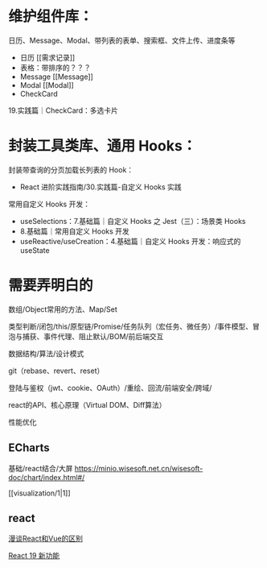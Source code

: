 
# 维护组件库：
日历、Message、Modal、带列表的表单、搜索框、文件上传、进度条等

- 日历
[[需求记录]]
- 表格：带排序的？？？
- Message
[[Message]]
- Modal
[[Modal]]
- CheckCard

19.实践篇｜CheckCard：多选卡片

# 封装工具类库、通用 Hooks：
封装带查询的分页加载长列表的 Hook：
- React 进阶实践指南/30.实践篇-自定义 Hooks 实践

常用自定义 Hooks 开发：
- useSelections：7.基础篇｜自定义 Hooks 之 Jest（三）：场景类 Hooks
- 8.基础篇｜常用自定义 Hooks 开发
- useReactive/useCreation：4.基础篇｜自定义 Hooks 开发：响应式的 useState

# 需要弄明白的

数组/Object常用的方法、Map/Set

类型判断/闭包/this/原型链/Promise/任务队列（宏任务、微任务）/事件模型、冒泡与捕获、事件代理、阻止默认/BOM/前后端交互

数据结构/算法/设计模式

git（rebase、revert、reset）

登陆与鉴权（jwt、cookie、OAuth）/重绘、回流/前端安全/跨域/

react的API、核心原理（Virtual DOM、Diff算法）

性能优化


## ECharts
基础/react结合/大屏
https://minio.wisesoft.net.cn/wisesoft-doc/chart/index.html#/

[[visualization/1|1]]
## react
[漫谈React和Vue的区别](https://www.bilibili.com/video/BV1n9sUetEve/?spm_id_from=333.788.top_right_bar_window_history.content.click&vd_source=22af953ea4c09540ad1966711a2d53f0)

[React 19 新功能](https://www.bilibili.com/video/BV13H4y1w7o5/?spm_id_from=333.999.0.0&vd_source=22af953ea4c09540ad1966711a2d53f0)